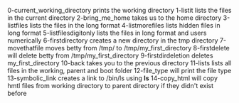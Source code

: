 0-current_working_directory prints the working directory
1-listit lists the files in the current directory
2-bring_me_home takes us to the home directory
3-listfiles lists the files in the long format
4-listmorefiles lists hidden files in long format
5-listfilesdigitonly lists the files in long format and users numerically
6-firstdirectory creates a new directory in the tmp directory
7-movethatfile moves betty from /tmp/ to /tmp/my_first_directory
8-firstdelete will delete betty from /tmp/my_first_directory
9-firstdirdeletion deletes my_first_directory
10-back takes you to the previous directory
11-lists lists all files in the working, parent and boot folder
12-file_type will print the file type
13-symbolic_link creates a link to /bin/ls using __ls__
14-copy_html will copy hmtl files from working directory to parent directory if they didn't exist before
